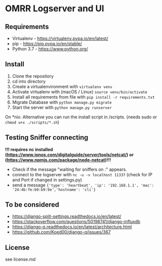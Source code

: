 # OMRR Logserver and UI

## Requirements

* Virtualenv - https://virtualenv.pypa.io/en/latest/
* pip - https://pip.pypa.io/en/stable/
* Python 3.7 - https://www.python.org/

## Install

1. Clone the repository
2. cd into directory
3. Create a virtualenvironment with ````virtualenv venv````
4. Activate virtualenv with (macOS / Linux) ```source venv/bin/activate```
5. Install all requirements from file with ```pip install -r requirements.txt```
6. Migrate Database with ```python manage.py migrate```
7. Start the server with ```python manage.py runserver```

On *nix: Alternative you can run the install script in /scripts. (needs sudo or ```chmod u+x ./scripts/*.sh```)

## Testing Sniffer connecting
**!!! requires nc installed (https://www.ionos.com/digitalguide/server/tools/netcat/) or (https://www.npmjs.com/package/node-netcat)!!!**
* Check if the message "waiting for sniffers on <host>:<port>" appears.
* connect to the logserver with ````nc -u -v localhost 11337```` (check for IP and Port if changed in settings.py)
* send a message ```{'type': 'heartbeat', 'ip': '192.168.1.1', 'mac': '24:4b:fe:b9:b9:9e','hostname': 'cli'}```

## To be considered
* https://django-split-settings.readthedocs.io/en/latest/
* https://stackoverflow.com/questions/50198741/django-influxdb
* https://django-q.readthedocs.io/en/latest/architecture.html
* https://github.com/Koed00/django-q/issues/367

## License
see license.md